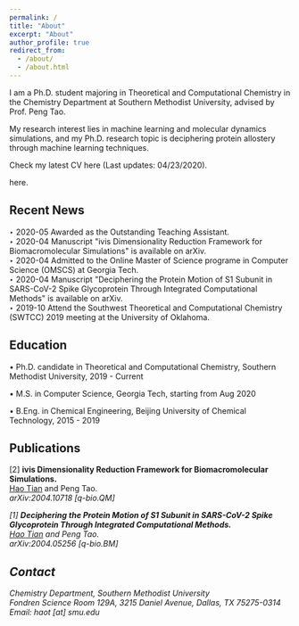```yaml
---
permalink: /
title: "About"
excerpt: "About"
author_profile: true
redirect_from: 
  - /about/
  - /about.html
---
```


I am a Ph.D. student majoring in Theoretical and Computational Chemistry in the <a style="text-decoration:none" href="https://www.smu.edu/chemistry">Chemistry Department</a> at <a style="text-decoration:none" href="https://www.smu.edu">Southern Methodist University</a>, advised by Prof. <a style="text-decoration:none" href="http://faculty.smu.edu/ptao/">Peng Tao</a>. 

My research interest lies in machine learning and molecular dynamics simulations, and my Ph.D. research topic is deciphering protein allostery through machine learning techniques. 

Check my latest CV <a style="text-decoration:none" href="https://github.com/HTian1997/htian1997.github.io/blob/master/files/CV.pdf" >here</a> (Last updates: 04/23/2020). 

<a style="text-decoration:none" href="https://nbviewer.jupyter.org/github/HTian1997/htian1997.github.io/blob/master/files/CV.pdf" >here.</a>



## Recent News
&#8227; 2020-05 Awarded as the Outstanding Teaching Assistant.  <br>
&#8227; 2020-04 Manuscript "ivis Dimensionality Reduction Framework for Biomacromolecular Simulations" is available on <a style="text-decoration:none" href="https://arxiv.org/abs/2004.10718">arXiv</a>.<br>
&#8227; 2020-04 Admitted to the Online Master of Science programe in Computer Science (OMSCS) at Georgia Tech. <br>
&#8227; 2020-04 Manuscript "Deciphering the Protein Motion of S1 Subunit in SARS-CoV-2 Spike Glycoprotein Through Integrated Computational Methods" is available on <a style="text-decoration:none" href="https://arxiv.org/abs/2004.05256">arXiv</a>. <br>
&#8227; 2019-10 Attend the Southwest Theoretical and Computational Chemistry (SWTCC) 2019 meeting at the University of Oklahoma.



## Education

&#8226; Ph.D. candidate in Theoretical and Computational Chemistry, Southern Methodist University, 2019 - Current 

&#8226; M.S. in Computer Science, Georgia Tech, starting from Aug 2020 

&#8226; B.Eng. in Chemical Engineering, Beijing University of Chemical Technology, 2015 - 2019 





## Publications

[2] <b>ivis Dimensionality Reduction Framework for Biomacromolecular Simulations. </b> <br> 
<u>Hao Tian</u> and Peng Tao.<br>
<i>arXiv:2004.10718 [q-bio.QM]

[1] <b>Deciphering the Protein Motion of S1 Subunit in SARS-CoV-2 Spike Glycoprotein Through Integrated Computational Methods. </b> <br> 
<u>Hao Tian</u> and Peng Tao. <br> 
<i>arXiv:2004.05256 [q-bio.BM]




## Contact
Chemistry Department, Southern Methodist University<br>
Fondren Science Room 129A, 3215 Daniel Avenue, Dallas, TX 75275-0314<br>
Email: haot [at] smu.edu

